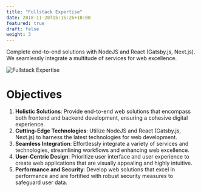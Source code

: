 ```yaml
---
title: "Fullstack Expertise"
date: 2018-11-28T15:15:26+10:00
featured: true
draft: false
weight: 3
---
```


Complete end-to-end solutions with NodeJS and React (Gatsby.js, Next.js). We seamlessly integrate a multitude of services for web excellence.

![Fullstack Expertise](/images/austin-distel-nGc5RT2HmF0-unsplash.jpg)

# Objectives

1. **Holistic Solutions**: Provide end-to-end web solutions that encompass both frontend and backend development, ensuring a cohesive digital experience.
2. **Cutting-Edge Technologies**: Utilize NodeJS and React (Gatsby.js, Next.js) to harness the latest technologies for web development.
3. **Seamless Integration**: Effortlessly integrate a variety of services and technologies, streamlining workflows and enhancing web excellence.
4. **User-Centric Design**: Prioritize user interface and user experience to create web applications that are visually appealing and highly intuitive.
5. **Performance and Security**: Develop web solutions that excel in performance and are fortified with robust security measures to safeguard user data.
